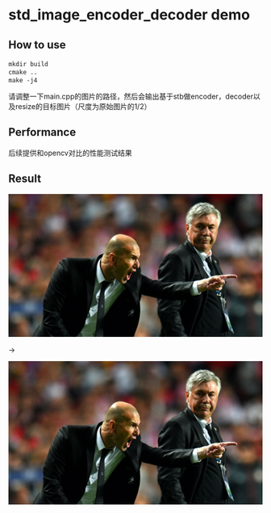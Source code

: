 # std_image_encoder_decoder demo

## How to use

```shell
mkdir build
cmake ..
make -j4
```

请调整一下main.cpp的图片的路径，然后会输出基于stb做encoder，decoder以及resize的目标图片（尺度为原始图片的1/2）

## Performance

后续提供和opencv对比的性能测试结果

## Result

![origin.jpg](image/zidane.jpg)

->

![resize.jpg](image/resize_out.jpg)
